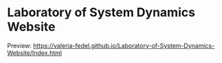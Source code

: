 # Laboratory of System Dynamics Website
Preview:
https://valeria-fedel.github.io/Laboratory-of-System-Dynamics-Website/Index.html
